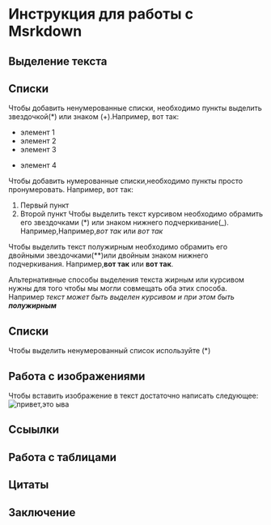 # Инструкция для работы с Msrkdown

## Выделение текста

## Списки

Чтобы добавить ненумерованные списки, необходимо пункты выделить звездочкой(*) или знаком (+).Например, вот так:
* элемент 1
* элемент 2
* элемент 3
+ элемент 4

Чтобы добавить нумерованные списки,необходимо пункты просто пронумеровать.
Например, вот так:
1. Первый пункт
2. Второй пункт
Чтобы выделить текст курсивом необходимо обрамить его звездочками (*) или знаком нижнего подчеркивание(_).
Например,Например,*вот так* или _вот так_

Чтобы выделить текст полужирным необходимо обрамить его двойными звездочками(**)или двойным знаком нижнего подчеркивания.
Например,**вот так** или __вот так__.

Альтернативные способы выделения текста жирным или курсивом нужны для того чтобы 
мы могли совмещать оба этих способа. Например _текст может быть выделен курсивом и при этом быть **полужирным**_

## Списки
Чтобы выделить ненумерованный список используйте (*)
## Работа с изображениями

Чтобы вставить изображение в текст достаточно написать следующее:
![привет,это ыва](ыва.jpg)
## Ссыылки

## Работа с таблицами

## Цитаты

## Заключение